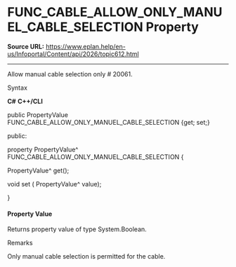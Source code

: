 # FUNC_CABLE_ALLOW_ONLY_MANUEL_CABLE_SELECTION Property

**Source URL:** https://www.eplan.help/en-us/Infoportal/Content/api/2026/topic612.html

---

Allow manual cable selection only # 20061.

Syntax

**C#**
**C++/CLI**


public PropertyValue FUNC_CABLE_ALLOW_ONLY_MANUEL_CABLE_SELECTION {get; set;}

public:

property PropertyValue^ FUNC_CABLE_ALLOW_ONLY_MANUEL_CABLE_SELECTION {

   PropertyValue^ get();

   void set (    PropertyValue^ value);

}


#### Property Value

Returns property value of type System.Boolean.

Remarks

Only manual cable selection is permitted for the cable.
